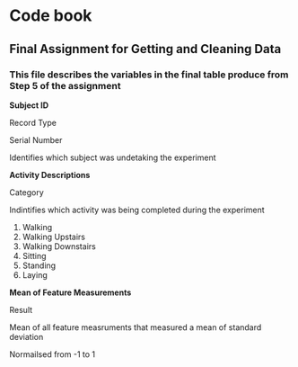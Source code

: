# Code book
## Final Assignment for Getting and Cleaning Data

### This file describes the variables in the final table produce from Step 5 of the assignment



**Subject ID**

Record Type

Serial Number

Identifies which subject was undetaking the experiment



**Activity Descriptions**

Category

Indintifies which activity was being completed during the experiment

1. Walking
2. Walking Upstairs
3. Walking Downstairs
4. Sitting
5. Standing
6. Laying



**Mean of Feature Measurements**

Result

Mean of all feature measruments that measured a mean of standard deviation

Normailsed from -1 to 1
